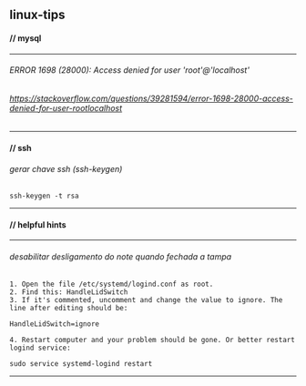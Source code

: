 ## linux-tips
#### // mysql
----
###### ERROR 1698 (28000): Access denied for user 'root'@'localhost'
###### https://stackoverflow.com/questions/39281594/error-1698-28000-access-denied-for-user-rootlocalhost
----
#### // ssh

###### gerar chave ssh (ssh-keygen)

    ssh-keygen -t rsa

----
#### // helpful hints
----
###### desabilitar desligamento do note quando fechada a tampa

    1. Open the file /etc/systemd/logind.conf as root.
    2. Find this: HandleLidSwitch
    3. If it's commented, uncomment and change the value to ignore. The line after editing should be:

    HandleLidSwitch=ignore

    4. Restart computer and your problem should be gone. Or better restart logind service:

    sudo service systemd-logind restart

----
